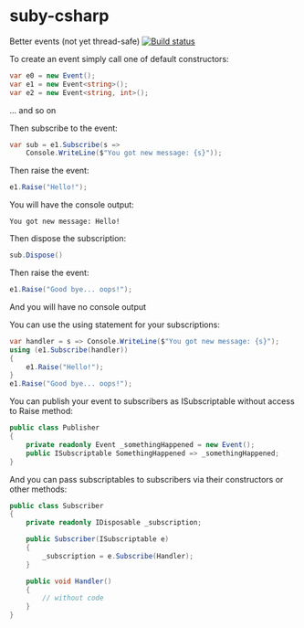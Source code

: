 # suby-csharp
Better events (not yet thread-safe)
[![Build status](https://ci.appveyor.com/api/projects/status/boxmp393o0u878kv?svg=true)](https://ci.appveyor.com/project/nklbdev/suby-csharp)

To create an event simply call one of default constructors:
```cs
var e0 = new Event();
var e1 = new Event<string>();
var e2 = new Event<string, int>();
```
... and so on

Then subscribe to the event:
```cs
var sub = e1.Subscribe(s =>
    Console.WriteLine($"You got new message: {s}"));
```

Then raise the event:
```cs
e1.Raise("Hello!");
```

You will have the console output:
```
You got new message: Hello!
```

Then dispose the subscription:
```cs
sub.Dispose()
```

Then raise the event:
```cs
e1.Raise("Good bye... oops!");
```

And you will have no console output

You can use the using statement for your subscriptions:
```cs
var handler = s => Console.WriteLine($"You got new message: {s}");
using (e1.Subscribe(handler))
{
    e1.Raise("Hello!");
}
e1.Raise("Good bye... oops!");
```

You can publish your event to subscribers as ISubscriptable without access to Raise method:

```cs
public class Publisher
{
    private readonly Event _somethingHappened = new Event();
    public ISubscriptable SomethingHappened => _somethingHappened;
}
```
And you can pass subscriptables to subscribers via their constructors or other methods:

```cs
public class Subscriber
{
    private readonly IDisposable _subscription;

    public Subscriber(ISubscriptable e)
    {
        _subscription = e.Subscribe(Handler);
    }

    public void Handler()
    {
        // without code
    }
}
```
